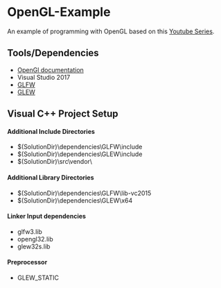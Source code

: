 # OpenGL-Example

An example of programming with OpenGL based on this [Youtube Series](https://www.youtube.com/watch?v=W3gAzLwfIP0&amp;list=PLlrATfBNZ98foTJPJ_Ev03o2oq3-GGOS2&amp;t=113s&amp;index=2).

## Tools/Dependencies

* [OpenGl documentation](http://docs.gl/)
* Visual Studio 2017
* [GLFW](http://www.glfw.org/index.html)
* [GLEW](http://glew.sourceforge.net/)

## Visual C++ Project Setup

#### Additional Include Directories
* $(SolutionDir)\dependencies\GLFW\include
* $(SolutionDir)\dependencies\GLEW\include
* $(SolutionDir)\src\vendor\

#### Additional Library Directories
* $(SolutionDir)\dependencies\GLFW\lib-vc2015
* $(SolutionDir)\dependencies\GLEW\x64

#### Linker Input dependencies
* glfw3.lib
* opengl32.lib
* glew32s.lib

#### Preprocessor
* GLEW_STATIC